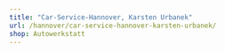```yaml
---
title: "Car-Service-Hannover, Karsten Urbanek"
url: /hannover/car-service-hannover-karsten-urbanek/
shop: Autowerkstatt
---
```

